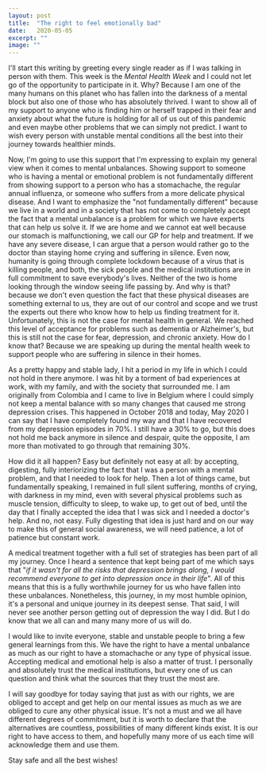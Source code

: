 ```yaml
---
layout: post
title:  "The right to feel emotionally bad"
date:   2020-05-05
excerpt: ""
image: ""
---
```



I'll start this writing by greeting every single reader as if I was talking in person with them. This week is the *Mental Health Week* and I could not let go of the opportunity to participate in it. Why? Because I am one of the many humans on this planet who has fallen into the darkness of a mental block but also one of those who has absolutely thrived. I want to show all of my support to anyone who is finding him or herself trapped in their fear and anxiety about what the future is holding for all of us out of this pandemic and even maybe other problems that we can simply not predict. I want to wish every person with unstable mental conditions all the best into their journey towards healthier minds. 

Now, I'm going to use this support that I'm expressing to explain my general view when it comes to mental unbalances. Showing support to someone who is having a mental or emotional problem is not fundamentally different from showing support to a person who has a stomachache, the regular annual influenza, or someone who suffers from a more delicate physical disease. And I want to emphasize the "not fundamentally different" because we live in a world and in a society that has not come to completely accept the fact that a mental unbalance is a problem for which we have experts that can help us solve it. If we are home and we cannot eat well because our stomach is malfunctioning, we call our GP for help and treatment. If we have any severe disease, I can argue that a person would rather go to the doctor than staying home crying and suffering in silence. Even now, humanity is going through complete lockdown because of a virus that is killing people, and both, the sick people and the medical institutions are in full commitment to save everybody's lives. Neither of the two is home looking through the window seeing life passing by. And why is that? because we don't even question the fact that these physical diseases are something external to us, they are out of our control and scope and we trust the experts out there who know how to help us finding treatment for it. Unfortunately, this is not the case for mental health in general. We reached this level of acceptance for problems such as dementia or Alzheimer's, but this is still not the case for fear, depression, and chronic anxiety. How do I know that? Because we are speaking up during the mental health week to support people who are suffering in silence in their homes.   

As a pretty happy and stable lady, I hit a period in my life in which I could not hold in there anymore. I was hit by a torment of bad experiences at work, with my family, and with the society that surrounded me. I am originally from Colombia and I came to live in Belgium where I could simply not keep a mental balance with so many changes that caused me strong depression crises. This happened in October 2018 and today, May 2020 I can say that I have completely found my way and that I have recovered from my depression episodes in 70%. I still have a 30% to go, but this does not hold me back anymore in silence and despair, quite the opposite, I am more than motivated to go through that remaining 30%.

How did it all happen? Easy but definitely not easy at all: by accepting, digesting, fully interiorizing the fact that I was a person with a mental problem, and that I needed to look for help. Then a lot of things came, but fundamentally speaking, I remained in full silent suffering, months of crying, with darkness in my mind, even with several physical problems such as muscle tension, difficulty to sleep, to wake up, to get out of bed, until the day that I finally accepted the idea that I was sick and I needed a doctor's help. And no, not easy. Fully digesting that idea is just hard and on our way to make this of general social awareness, we will need patience, a lot of patience but constant work.

A medical treatment together with a full set of strategies has been part of all my journey. Once I heard a sentence that kept being part of me which says that "*if it wasn't for all the risks that depression brings along, I would recommend everyone to get into depression once in their life*". All of this means that this is a fully worthwhile journey for us who have fallen into these unbalances. Nonetheless, this journey, in my most humble opinion, it's a personal and unique journey in its deepest sense. That said, I will never see another person getting out of depression the way I did. But I do know that we all can and many many more of us will do.

I would like to invite everyone, stable and unstable people to bring a few general learnings from this. We have the right to have a mental unbalance as much as our right to have a stomachache or any type of physical issue.  Accepting medical and emotional help is also a matter of trust. I personally and absolutely trust the medical institutions, but every one of us can question and think what the sources that they trust the most are.

I will say goodbye for today saying that just as with our rights, we are obliged to accept and get help on our mental issues as much as we are obliged to cure any other physical issue. It's not a must and we all have different degrees of commitment, but it is worth to declare that the alternatives are countless, possibilities of many different kinds exist. It is our right to have access to them, and hopefully many more of us each time will acknowledge them and use them.

Stay safe and all the best wishes!











